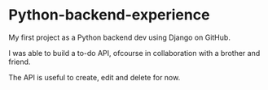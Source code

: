 # Python-backend-experience
My first project as a Python backend dev using Django on GitHub.

I was able to build a to-do API, ofcourse in collaboration with a brother and friend.

The API is useful to create, edit and delete for now.
